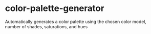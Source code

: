 # color-palette-generator
Automatically generates a color palette using the chosen color model, number of shades, saturations, and hues
